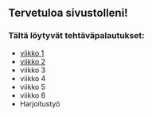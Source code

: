 ## Tervetuloa sivustolleni!
### Tältä löytyvät tehtäväpalautukset:
* [viikko 1](tehtavat/vko1.html)
* [viikko 2](tehtavat/vko2.md)
* viikko 3
* viikko 4
* viikko 5
* viikko 6
* Harjoitustyö
